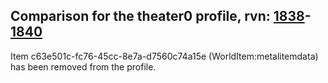 ## Comparison for the theater0 profile, rvn: [1838](https://github.com/PRO100KatYT/FortniteProfileRevisions/tree/main/profiles/theater0/1838%20theater0.json)-[1840](https://github.com/PRO100KatYT/FortniteProfileRevisions/tree/main/profiles/theater0/1840%20theater0.json)

Item c63e501c-fc76-45cc-8e7a-d7560c74a15e (WorldItem:metalitemdata) has been removed from the profile.
<br><br>
